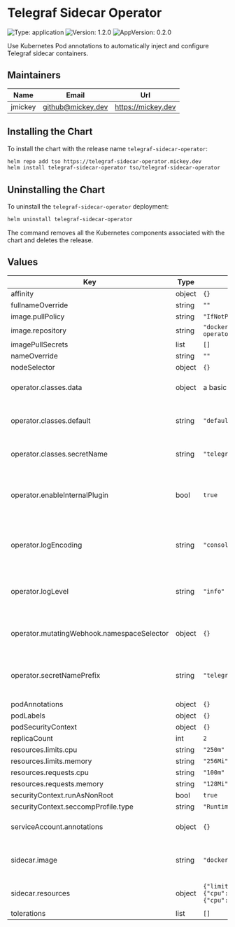 # Telegraf Sidecar Operator

[//]: # (README.md generated by gotmpl. DO NOT EDIT)

![Type: application](https://img.shields.io/badge/Type-application-informational?style=flat-square) ![Version: 1.2.0](https://img.shields.io/badge/Version-1.2.0-informational?style=flat-square) ![AppVersion: 0.2.0](https://img.shields.io/badge/AppVersion-0.2.0-informational?style=flat-square)

Use Kubernetes Pod annotations to automatically inject and configure Telegraf sidecar containers.

## Maintainers

| Name | Email | Url |
| ---- | ------ | --- |
| jmickey | <github@mickey.dev> | <https://mickey.dev> |

## Installing the Chart

To install the chart with the release name `telegraf-sidecar-operator`:

```bash
helm repo add tso https://telegraf-sidecar-operator.mickey.dev
helm install telegraf-sidecar-operator tso/telegraf-sidecar-operator
```

## Uninstalling the Chart

To uninstall the `telegraf-sidecar-operator` deployment:

```bash
helm uninstall telegraf-sidecar-operator
```

The command removes all the Kubernetes components associated with the chart and deletes the release.

## Values

| Key | Type | Default | Description |
|-----|------|---------|-------------|
| affinity | object | `{}` |  |
| fullnameOverride | string | `""` |  |
| image.pullPolicy | string | `"IfNotPresent"` |  |
| image.repository | string | `"docker.io/jmickey/telegraf-sidecar-operator"` |  |
| imagePullSecrets | list | `[]` |  |
| nameOverride | string | `""` |  |
| nodeSelector | object | `{}` |  |
| operator.classes.data | object | a basic configuration, recommend replacing! | Telegraf classes data. A single class per key. |
| operator.classes.default | string | `"default"` | The default Telegraf "class" to be used when configuring sidecar containers. |
| operator.classes.secretName | string | `"telegraf-classes"` | The name of the telegraf classes secret. |
| operator.enableInternalPlugin | bool | `true` | Specify if the `[[inputs.internal]]` plugin should be enabled by default in telegraf sidecar containers. |
| operator.logEncoding | string | `"console"` | Configure the log line encoding for the operator. Can be one of `json` or `console`. |
| operator.logLevel | string | `"info"` | Configure the logging level for the operator. Can be one of `debug`, `info`, `error`. |
| operator.mutatingWebhook.namespaceSelector | object | `{}` | Configure the namespace selection to call the webhook |
| operator.secretNamePrefix | string | `"telegraf-config"` | Set the telegraf configuration secret name prefix, defaults to 'telegraf-config'. |
| podAnnotations | object | `{}` |  |
| podLabels | object | `{}` |  |
| podSecurityContext | object | `{}` |  |
| replicaCount | int | `2` |  |
| resources.limits.cpu | string | `"250m"` |  |
| resources.limits.memory | string | `"256Mi"` |  |
| resources.requests.cpu | string | `"100m"` |  |
| resources.requests.memory | string | `"128Mi"` |  |
| securityContext.runAsNonRoot | bool | `true` |  |
| securityContext.seccompProfile.type | string | `"RuntimeDefault"` |  |
| serviceAccount.annotations | object | `{}` | Annotations to add to the service account |
| sidecar.image | string | `"docker.io/library/telegraf:1.30-alpine"` | The Telegraf container image to use for sidecar containers |
| sidecar.resources | object | `{"limits":{"cpu":"100m","memory":"128Mi"},"requests":{"cpu":"10m","memory":"56Mi"}}` | Default resources (request/limits) for sidecar containers |
| tolerations | list | `[]` |  |

